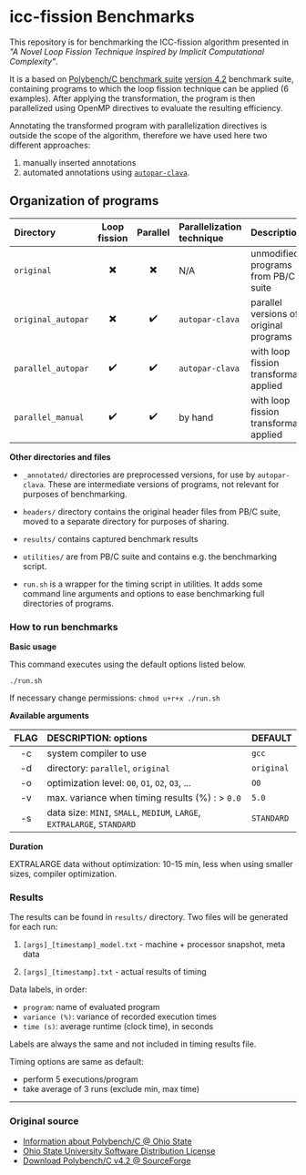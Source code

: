 # icc-fission Benchmarks

This repository is for benchmarking the ICC-fission algorithm presented in
_"A Novel Loop Fission Technique Inspired by Implicit Computational Complexity"_.

It is a based on [Polybench/C benchmark suite][PB] [version 4.2][4.2]
benchmark suite, containing programs to which the loop fission technique can be
applied (6 examples). After applying the transformation, the program is then
parallelized using OpenMP directives to evaluate the resulting efficiency.

Annotating the transformed program with parallelization directives is outside
the scope of the algorithm, therefore we have used here two different
approaches:

1. manually inserted annotations
2. automated annotations using [`autopar-clava`](https://github.com/specs-feup/clava).

## Organization of programs

| Directory          | Loop fission | Parallel | Parallelization<br/>technique | Description                              |
|:-------------------|:------------:|:--------:|:------------------------------|:-----------------------------------------|
| `original`         |      ✖️      |    ✖️    | N/A                           | unmodified programs from PB/C suite      |
| `original_autopar` |      ✖️      |    ✔️    | `autopar-clava`               | parallel versions of original programs   |
| `parallel_autopar` |      ✔️      |    ✔️    | `autopar-clava`               | with loop fission transformation applied | 
| `parallel_manual ` |      ✔️      |    ✔️    | by hand                       | with loop fission transformation applied |  

**Other directories and files**

* `_annotated/` directories are preprocessed versions, for use
  by `autopar-clava`. These are intermediate versions of programs, not relevant
  for purposes of benchmarking.

* `headers/` directory contains the original header files from PB/C suite, moved
  to a separate directory for purposes of sharing.

* `results/` contains captured benchmark results

* `utilities/` are from PB/C suite and contains e.g. the benchmarking script.

* `run.sh` is a wrapper for the timing script in utilities. It adds some command
  line arguments and options to ease benchmarking full directories of programs.

### How to run benchmarks

**Basic usage**

This command executes using the default options listed below.
       
```text
./run.sh 
```

If necessary change permissions: `chmod u+r+x ./run.sh`

**Available arguments**


| FLAG | DESCRIPTION: options                                                    | DEFAULT     |
|:----:|:------------------------------------------------------------------------|:------------|
|  -c  | system compiler to use                                                  | `gcc`       |
|  -d  | directory:  `parallel`, `original`                                      | `original`  | 
|  -o  | optimization level: `O0`, `O1`, `O2`, `O3`, ...                         | `O0`        |
|  -v  | max. variance when timing results (%) : > `0.0`                         | `5.0`       |
|  -s  | data size: `MINI`, `SMALL`, `MEDIUM`, `LARGE`, `EXTRALARGE`, `STANDARD` | `STANDARD`  |

**Duration**

EXTRALARGE data without optimization: 10-15 min, less when using smaller sizes, compiler optimization.

### Results

The results can be found in `results/` directory. Two files will be generated for each run:

1. `[args]_[timestamp]_model.txt` - machine + processor snapshot, meta data

2. `[args]_[timestamp].txt` - actual results of timing

Data labels, in order:

- `program`: name of evaluated program
- `variance (%)`: variance of recorded execution times
- `time (s)`: average runtime (clock time), in seconds

Labels are always the same and not included in timing results file.

Timing options are same as default:

- perform 5 executions/program
- take average of 3 runs (exclude min, max time)

* * *

### Original source

* [Information about Polybench/C @ Ohio State][PB]
* [Ohio State University Software Distribution License](./LICENSE.txt)
* [Download Polybench/C v4.2 @ SourceForge][4.2]

[PB]: http://web.cse.ohio-state.edu/~pouchet.2/software/polybench/ 
[4.2]: https://sourceforge.net/projects/polybench/files/
